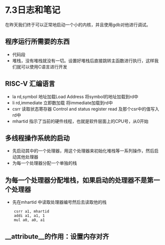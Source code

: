 # 7.3日志和笔记

在昨天我们终于可以正常地启动一个小的内核，并且使用gdb对他进行调试。

## 程序运行所需要的东西
- 代码段
- 堆栈，没有堆栈就没有一切。设置好堆栈后直接跳转主函数进行执行，这样我们就可以使用C语言进行开发
  
## RISC-V 汇编语言
- la rd,symbol 地址加载Load Address 将symbol的地址加载到rd中
- li rd,immediate 立即数加载 将immediate加载到rd中
- csrr 读取状态寄存器 Control and status register read 及那个csr中的值写入rd中
- mhartid 指示了当前的硬件线程，也就是软件层面上的CPU号，从0开始

## 多线程操作系统的启动
- 先启动其中的一个处理器，用这个处理器来初始化堆栈等一系列操作，然后启动其他处理器
- 为每一个处理器分配一个单独的栈


## 为每一个处理器分配堆栈，如果启动的处理器不是第一个处理器
- 先在mhartid 中读取处理器编号然后去读取他的栈
```
	csrr a1, mhartid
    addi a1, a1, 1
    mul a0, a0, a1
```

## __attribute__的作用：设置内存对齐